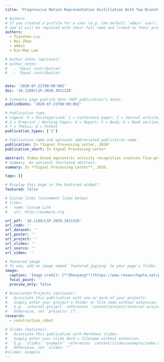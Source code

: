 ```yaml
---
title: 'Progressive Motion Representation Distillation With Two-Branch Networks for Egocentric Activity Recognition'

# Authors
# If you created a profile for a user (e.g. the default `admin` user), write the username (folder name) here
# and it will be replaced with their full name and linked to their profile.
authors:
  - Tianshan Liu
  - Rui Zhao
  - admin
  - Kin-Man Lam

# Author notes (optional)
# author_notes:
#   - 'Equal contribution'
#   - 'Equal contribution'


date: '2020-07-22T00:00:00Z'
doi: '10.1109/LSP.2020.3011326'

# Schedule page publish date (NOT publication's date).
publishDate: '2020-07-22T00:00:00Z'

# Publication type.
# Legend: 0 = Uncategorized; 1 = Conference paper; 2 = Journal article;
# 3 = Preprint / Working Paper; 4 = Report; 5 = Book; 6 = Book section;
# 7 = Thesis; 8 = Patent
publication_types: ['2']

# Publication name and optional abbreviated publication name.
publication: In *Signal Processing Letter, 2020*
publication_short: In Signal Processing Letter

abstract: Video-based egocentric activity recognition involves fine-grained spatio-temporal human-object interactions. State-of-the-art methods, based on the two-branch-based architecture, rely on pre-calculated optical flows to provide motion information. However, this two-stage strategy is computationally intensive, storage demanding, and not task-oriented, which hampers it from being deployed in real-world applications. Albeit there have been numerous attempts to explore other motion representations to replace optical flows, most of the methods were designed for third-person activities, without capturing fine-grained cues. To tackle these issues, in this letter, we propose a progressive motion representation distillation (PMRD) method, based on two-branch networks, for egocentric activity recognition. We exploit a generalized knowledge distillation framework to train a hallucination network, which receives RGB frames as input and produces motion cues guided by the optical-flow network. Specifically, we propose a progressive metric loss, which aims to distill local fine-grained motion patterns in terms of each temporal progress level. To further enforce the proposed distillation framework to concentrate on those informative frames, we integrate a temporal attention mechanism into the metric loss. Moreover, a multi-stage training procedure is employed for the efficient learning of the hallucination network. Experimental results on three egocentric activity benchmarks demonstrate the state-of-the-art performance of the proposed method.
# Summary. An optional shortened abstract.
summary: In **Signal Processing Letter**, 2020.

tags: []

# Display this page in the Featured widget?
featured: false

# Custom links (uncomment lines below)
# links:
# - name: Custom Link
#   url: http://example.org

url_pdf: '10.1109/LSP.2020.3011326'
url_code: ''
url_dataset: ''
url_poster: ''
url_project: ''
url_slides: ''
url_source: ''
url_video: ''

# Featured image
# To use, add an image named `featured.jpg/png` to your page's folder.
image:
  caption: 'Image credit: [**Zhouyang**](https://www.researchgate.net/profile/Zhou-Yang-18/research)'
  focal_point: ''
  preview_only: false

# Associated Projects (optional).
#   Associate this publication with one or more of your projects.
#   Simply enter your project's folder or file name without extension.
#   E.g. `internal-project` references `content/project/internal-project/index.md`.
#   Otherwise, set `projects: []`.
research:
  - construction_robot

# Slides (optional).
#   Associate this publication with Markdown slides.
#   Simply enter your slide deck's filename without extension.
#   E.g. `slides: "example"` references `content/slides/example/index.md`.
#   Otherwise, set `slides: ""`.
#slides: example
---
```

